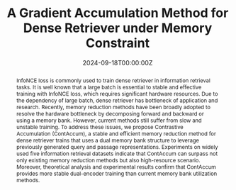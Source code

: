 ---
title: "A Gradient Accumulation Method for Dense Retriever under Memory Constraint"
authors:
- Jaehee Kim
- admin
- Pilsung Kang
author_notes:
- ''
- ''
- ''
- ''
- ''
date: "2024-09-18T00:00:00Z"
doi: ""

# Schedule page publish date (NOT publication's date).
publishDate: "2024-09-18T00:00:00Z"

# Publication type.
publication_types: ["article"]

# Publication name and optional abbreviated publication name.
publication: "NeurIPS 2024"
abstract: InfoNCE loss is commonly used to train dense retriever in information retrieval tasks. It is well known that a large batch is essential to stable and effective training with InfoNCE loss, which requires significant hardware resources. Due to the dependency of large batch, dense retriever has bottleneck of application and research. Recently, memory reduction methods have been broadly adopted to resolve the hardware bottleneck by decomposing forward and backward or using a memory bank. However, current methods still suffer from slow and unstable training. To address these issues, we propose Contrastive Accumulation (ContAccum), a stable and efficient memory reduction method for dense retriever trains that uses a dual memory bank structure to leverage previously generated query and passage representations. Experiments on widely used five information retrieval datasets indicate that ContAccum can surpass not only existing memory reduction methods but also high-resource scenario. Moreover, theoretical analysis and experimental results confirm that ContAccum provides more stable dual-encoder training than current memory bank utilization methods.
tags: []
# Display this page in the Featured widget?
featured: false

# links:
url_pdf: 'https://arxiv.org/abs/2406.12356v1'
url_code: ''
url_dataset: ''
url_poster: ''
url_project: ''
url_slides: ''
url_source: ''
url_video: ''
---